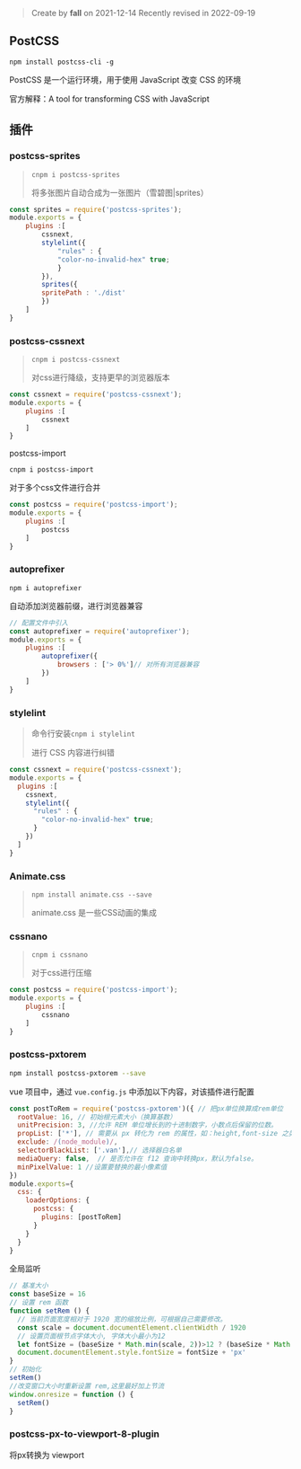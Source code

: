 > Create by **fall** on 2021-12-14
> Recently revised in 2022-09-19

## PostCSS

`npm install postcss-cli -g`

PostCSS 是一个运行环境，用于使用 JavaScript 改变 CSS 的环境

官方解释：A tool for transforming CSS with JavaScript

## 插件

### postcss-sprites

> `cnpm i postcss-sprites`
>
> 将多张图片自动合成为一张图片（雪碧图|sprites）

```js
const sprites = require('postcss-sprites');
module.exports = {
	plugins :[
		cssnext,
		stylelint({
            "rules" : {
            "color-no-invalid-hex" true;
            }
		}),
		sprites({
		spritePath : './dist'
		})
	]
}
```

### postcss-cssnext

> `cnpm i postcss-cssnext`
>
> 对css进行降级，支持更早的浏览器版本

```js
const cssnext = require('postcss-cssnext');
module.exports = {
	plugins :[
		cssnext
	]
}
```

postcss-import

`cnpm i postcss-import`

对于多个css文件进行合并

```js
const postcss = require('postcss-import');
module.exports = {
	plugins :[
		postcss
	]
}
```

### autoprefixer

`npm i autoprefixer`

自动添加浏览器前缀，进行浏览器兼容

```javascript
// 配置文件中引入
const autoprefixer = require('autoprefixer');
module.exports = {
	plugins :[
		autoprefixer({
			browsers : ['> 0%']// 对所有浏览器兼容
		})
	]
}
```

### stylelint

> 命令行安装`cnpm i stylelint`
>
> 进行 CSS 内容进行纠错

```js
const cssnext = require('postcss-cssnext');
module.exports = {
  plugins :[
    cssnext,
    stylelint({
      "rules" : {
        "color-no-invalid-hex" true;
      }
    })
  ]
}
```

### Animate.css

> `npm install animate.css --save`
>
> animate.css 是一些CSS动画的集成

### cssnano

> `cnpm i cssnano`
>
> 对于css进行压缩

```js
const postcss = require('postcss-import');
module.exports = {
	plugins :[
		cssnano
	]
}
```

### postcss-pxtorem

```bash
npm install postcss-pxtorem --save
```

vue 项目中，通过 `vue.config.js` 中添加以下内容，对该插件进行配置

```js
const postToRem = require('postcss-pxtorem')({ // 把px单位换算成rem单位
  rootValue: 16, // 初始根元素大小（换算基数） 
  unitPrecision: 3, //允许 REM 单位增长到的十进制数字，小数点后保留的位数。
  propList: ['*'], // 需要从 px 转化为 rem 的属性，如：height,font-size 之类，或者通配符 *
  exclude: /(node_module)/,
  selectorBlackList: ['.van'],// 选择器白名单
  mediaQuery: false,  // 是否允许在 f12 查询中转换px，默认为false。
  minPixelValue: 1 //设置要替换的最小像素值
})
module.exports={
  css: {
    loaderOptions: {
      postcss: {
        plugins: [postToRem]
      }
    }
  }
}
```

全局监听

```js
// 基准大小
const baseSize = 16
// 设置 rem 函数
function setRem () {
  // 当前页面宽度相对于 1920 宽的缩放比例，可根据自己需要修改。
  const scale = document.documentElement.clientWidth / 1920
  // 设置页面根节点字体大小, 字体大小最小为12
  let fontSize = (baseSize * Math.min(scale, 2))>12 ? (baseSize * Math.min(scale, 2)): 12
  document.documentElement.style.fontSize = fontSize + 'px'
}
// 初始化
setRem()
//改变窗口大小时重新设置 rem,这里最好加上节流
window.onresize = function () {
  setRem()
}
```

### postcss-px-to-viewport-8-plugin

将px转换为 viewport